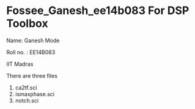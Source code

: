 # Fossee_Ganesh_ee14b083 For DSP Toolbox

Name: Ganesh Mode


Roll no. : EE14B083 


IIT Madras  


There are three files
1. ca2tf.sci
2. ismaxphase.sci
3. notch.sci
